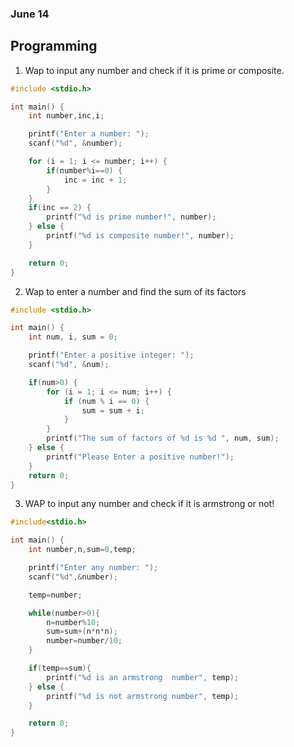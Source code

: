 ### June 14

## Programming

1. Wap to input any number and check if it is prime or composite.

```c
#include <stdio.h>

int main() {
    int number,inc,i;

    printf("Enter a number: ");
    scanf("%d", &number);

    for (i = 1; i <= number; i++) {
        if(number%i==0) {
            inc = inc + 1;
        }
    }
    if(inc == 2) {
        printf("%d is prime number!", number);
    } else {
        printf("%d is composite number!", number);
    }

    return 0;
} 
```

<!-- ```c
#include<stdio.h>
int main()
{
    int n, count;
    printf("Enter any number:");
    scanf("%d", &n);
    if(n>1){
        for (int i = 1; i <= n;i++) {
                if(n%i==0) { 
                    count = count + 1;
                }
            }
            if( count==2){
                printf("%d is the prime number", n);
            } else {
                printf("%d is the composite number", n);
            }
    } else{
        printf("%d is neither prime nor composite", n);
    }
        return 0;
}
``` -->

2. Wap to enter a number and find the sum of its factors

```c
#include <stdio.h>

int main() {
    int num, i, sum = 0;

    printf("Enter a positive integer: ");
    scanf("%d", &num);

    if(num>0) {
        for (i = 1; i <= num; i++) {
            if (num % i == 0) {
                sum = sum + i;
            }
        }
        printf("The sum of factors of %d is %d ", num, sum);
    } else {
        printf("Please Enter a positive number!");
    }
    return 0;
}
```
3. WAP to input any number and check if it is armstrong or not!

```c
#include<stdio.h>  

int main() {    
    int number,n,sum=0,temp;

    printf("Enter any number: ");
    scanf("%d",&number);    

    temp=number;

    while(number>0){    
        n=number%10;    
        sum=sum+(n*n*n);    
        number=number/10;    
    }

    if(temp==sum){
        printf("%d is an armstrong  number", temp);    
    } else {
        printf("%d is not armstrong number", temp);    
    }    

    return 0;  
}   
```


<!-- ```c

// me - Biraj solved

#include<stdio.h>

int main()
{
    int a, sum=0, i;

    printf("Enter any positive number");
    scanf("%d", &a);
    
    if(a>0){
        for (i = 1; i <=a; i++){
            if(a%i==0){
                sum = sum + i;
            }
            printf("The sum of the factors %d is %d ", a, sum);
            }
    } else {
        printf("Enter the positive number");
    }
    return 0;
}
```

```c
//biraj dai

#include<stdio.h>
int main()
{
    int a, sum = 0, i;
    printf("Enter any number\t");
    scanf("%d", &a);
    if(a>0){
        for ( i = 1; i <=a; i++)
        {
            if(a%i==0){
                printf("%d\t", i);
                // sum = sum + i;
            }
        }
      //  printf("The sum of the factors of %d is %d", a, sum);
    }else {
        printf("Please enter the positve number");
    }
    return 0;
}


``` -->
